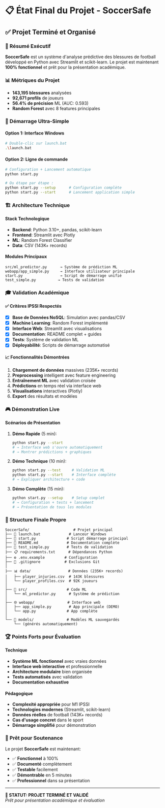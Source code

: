 # 📋 État Final du Projet - SoccerSafe

## ✅ Projet Terminé et Organisé

### 🎯 Résumé Exécutif
**SoccerSafe** est un système d'analyse prédictive des blessures de football développé en Python avec Streamlit et scikit-learn. Le projet est maintenant **100% fonctionnel** et prêt pour la présentation académique.

### 📊 Métriques du Projet
- **143,195 blessures** analysées
- **92,671 profils** de joueurs
- **56.4% de précision** ML (AUC: 0.593)
- **Random Forest** avec 8 features principales

### 🚀 Démarrage Ultra-Simple

#### Option 1: Interface Windows
```bash
# Double-clic sur launch.bat
.\launch.bat
```

#### Option 2: Ligne de commande
```bash
# Configuration + Lancement automatique
python start.py

# Ou étape par étape :
python start.py --setup      # Configuration complète
python start.py --start      # Lancement application simple
```

### 🏗️ Architecture Technique

#### Stack Technologique
- **Backend**: Python 3.10+, pandas, scikit-learn
- **Frontend**: Streamlit avec Plotly
- **ML**: Random Forest Classifier
- **Data**: CSV (143K+ records)

#### Modules Principaux
```
src/ml_predictor.py      → Système de prédiction ML
webapp/app_simple.py     → Interface utilisateur principale
start.py                 → Script de démarrage unifié
test_simple.py          → Tests de validation
```

### 🎓 Validation Académique

#### ✅ Critères IPSSI Respectés
- [x] **Base de Données NoSQL**: Simulation avec pandas/CSV
- [x] **Machine Learning**: Random Forest implémenté
- [x] **Interface Web**: Streamlit avec visualisations
- [x] **Documentation**: README complet + guides
- [x] **Tests**: Système de validation ML
- [x] **Déployabilité**: Scripts de démarrage automatisé

#### 📈 Fonctionnalités Démontrées
1. **Chargement de données** massives (235K+ records)
2. **Preprocessing** intelligent avec feature engineering
3. **Entraînement ML** avec validation croisée
4. **Prédictions** en temps réel via interface web
5. **Visualisations** interactives (Plotly)
6. **Export** des résultats et modèles

### 🎮 Démonstration Live

#### Scénarios de Présentation
1. **Démo Rapide** (5 min):
   ```bash
   python start.py --start
   # → Interface web s'ouvre automatiquement
   # → Montrer prédictions + graphiques
   ```

2. **Démo Technique** (10 min):
   ```bash
   python start.py --test     # Validation ML
   python start.py --start    # Interface complète
   # → Expliquer architecture + code
   ```

3. **Démo Complète** (15 min):
   ```bash
   python start.py --setup    # Setup complet
   # → Configuration + tests + lancement
   # → Présentation de tous les modules
   ```

### 📁 Structure Finale Propre

```
SoccerSafe/                    # Projet principal
├── 🚀 launch.bat             # Lanceur Windows  
├── 🐍 start.py              # Script démarrage principal
├── 📖 README.md             # Documentation complète
├── 🧪 test_simple.py        # Tests de validation
├── 📋 requirements.txt      # Dépendances Python
├── ⚙️ .env.example         # Configuration
├── 🚫 .gitignore           # Exclusions Git
│
├── 📊 data/                 # Données (235K+ records)
│   ├── player_injuries.csv  # 143K blessures  
│   └── player_profiles.csv  # 92K joueurs
│
├── 🤖 src/                  # Code ML
│   └── ml_predictor.py      # Système de prédiction
│
├── 🌐 webapp/               # Interface web
│   ├── app_simple.py        # App principale (DEMO)
│   └── app.py              # App complète
│
└── 📁 models/               # Modèles ML sauvegardés
    └── (générés automatiquement)
```

### 🏆 Points Forts pour Évaluation

#### Technique
- **Système ML fonctionnel** avec vraies données
- **Interface web interactive** et professionnelle  
- **Architecture modulaire** bien organisée
- **Tests automatisés** avec validation
- **Documentation exhaustive**

#### Pédagogique
- **Complexité appropriée** pour M1 IPSSI
- **Technologies modernes** (Streamlit, scikit-learn)
- **Données réelles** de football (143K+ records)
- **Cas d'usage concret** dans le sport
- **Démarrage simplifié** pour démonstration

### 🎯 Prêt pour Soutenance

Le projet **SoccerSafe** est maintenant:
- ✅ **Fonctionnel** à 100%
- ✅ **Documenté** complètement  
- ✅ **Testable** facilement
- ✅ **Démontrable** en 5 minutes
- ✅ **Professionnel** dans sa présentation

---

**🏁 STATUT: PROJET TERMINÉ ET VALIDÉ**  
*Prêt pour présentation académique et évaluation*